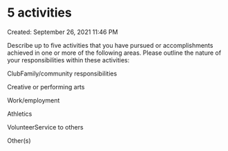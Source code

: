 # 5 activities

Created: September 26, 2021 11:46 PM

Describe up to five activities that you have pursued or accomplishments achieved in one or more of the following areas. Please outline the nature of your responsibilities within these activities:

ClubFamily/community responsibilities

Creative or performing arts

Work/employment

Athletics

VolunteerService to others

Other(s)